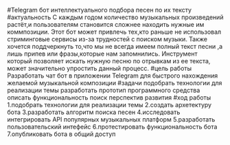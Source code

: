 #Telegram бот интеллектуального подбора песен по их тексту
#актуальность
  С каждым годом количество музыкальных произведений растёт,и пользователям становится сложнее находить нужные им коммпозиции.
  Этот бот может привлечь тех,кто раньше не использовал стриминговые сервисы из-за трудностей с поиском музыки.
  Также хочется поддчеркнуть то,что мы не всегда имеем полный текст песни ,а лишь припев или фразы,которые нам запомнились.
  Инструмент который позволяет искать нужную песню по отрывкам из ее текста, может значительно упростить данный процесс.
#цель работы
  Разработать чат бот в приложении Telegram для быстрого нахождения желаемой музыкальной композиции
#задачи
  подобрать технологии для реализации темы 
  разработать прототип программного средства
  описать функциональность 
  поиск перспектив развития
#ход работы 
  1.подобрать технологии для реализации темы 
  2.создать архетектуру бота 
  3.разработать алгоритм поиска песен
  4.исследовать интегрировать API популярных музыкальных платформ
  5.разработать пользовательский интефейс
  6.протестировать функциональность бота
  7.опубликовать бота в общий доступ

